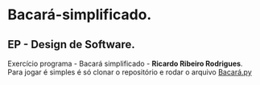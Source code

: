 # Bacará-simplificado.
## EP - Design de Software.
Exercício programa - Bacará simplificado - __Ricardo Ribeiro Rodrigues__.  
Para jogar é simples é só clonar o repositório e rodar o arquivo [Bacará.py](https://github.com/RicardoRibeiroRodrigues/Bacara-simplificado/blob/main/Bacar%C3%A1.py)
